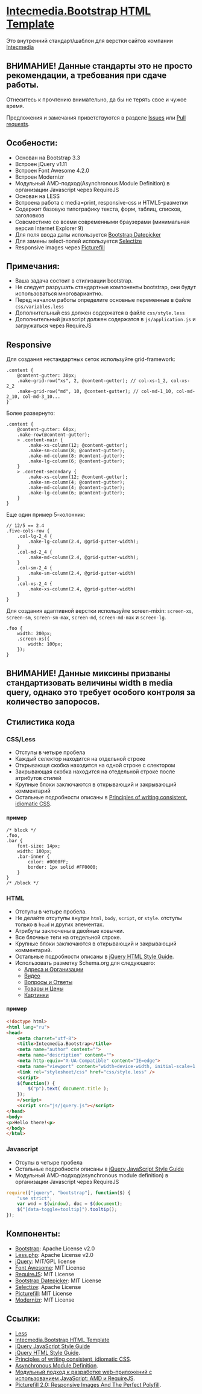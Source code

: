 # [Intecmedia.Bootstrap HTML Template](https://github.com/intecmedia/Intecmedia.Bootstrap)

Это внутренний стандарт/шаблон для верстки сайтов компании [Intecmedia](http://intecmedia.ru)

## **ВНИМАНИЕ!** Данные стандарты это не просто рекомендации, а **требования при сдаче работы**. 

Отнеситесь к прочтению внимательно, да бы не терять свое и чужое время. 

Предложения и замечания приветствуются в разделе [Issues](https://github.com/Intecmedia/Intecmedia.Bootstrap/issues/new) или [Pull requests](https://github.com/intecmedia/Intecmedia.Bootstrap/pulls).

## Особености:
* Основан на Bootstrap 3.3
* Встроен jQuery v1.11
* Встроен Font Awesome 4.2.0
* Встроен Modernizr
* Модульный AMD-подход(Asynchronous Module Definition) в организации Javascript через RequireJS
* Основан на LESS
* Встроена работа с media=print, responsive-css и HTML5-разметки
* Содержит базовую типографику текста, форм, таблиц, списков, заголовков
* Совсместимо со всеми современными браузерами (минимальная версия Internet Explorer 9)
* Для поля ввода даты используется [Bootstrap Datepicker](https://eonasdan.github.io/bootstrap-datetimepicker/)
* Для замены select-полей используется  [Selectize](http://brianreavis.github.io/selectize.js/)
* Responsive images через [Picturefill](http://scottjehl.github.io/picturefill)

## Примечания:
* Ваша задача состоит в стилизации bootstrap.
* Не следует разрушать стандартные компоненты bootstrap, они будут использоваться многовариантно.
* Перед началом работы определите основные переменные в файле `css/variables.less`
* Дополнительный css должен содержатся в файле `css/style.less`
* Дополнительный javascript должен содержатся в `js/application.js` и загружаться через RequireJS

## Responsive
Для создания нестандартных сеток используйте grid-framework:
```less
.content {
    @content-gutter: 30px;
    .make-grid-row("xs", 2, @content-gutter); // col-xs-1_2, col-xs-2_2
    .make-grid-row("md", 10, @content-gutter); // col-md-1_10, col-md-2_10, col-md-3_10...
}
```

Более развернуто:
```less
.content {
    @content-gutter: 60px;
    .make-row(@content-gutter);
    > .content-main {
        .make-xs-column(12; @content-gutter);
        .make-sm-column(8; @content-gutter);
        .make-md-column(8; @content-gutter);
        .make-lg-column(6; @content-gutter);
    }
    > .content-secondary {
        .make-xs-column(12; @content-gutter);
        .make-sm-column(4; @content-gutter);
        .make-md-column(4; @content-gutter);
        .make-lg-column(6; @content-gutter);
    }
}
```

Еще один пример 5-колонник:
```less
// 12/5 == 2.4
.five-cols-row {
    .col-lg-2_4 {
        .make-lg-column(2.4, @grid-gutter-width);
    }
    .col-md-2_4 {
        .make-md-column(2.4, @grid-gutter-width);
    }
    .col-sm-2_4 {
        .make-sm-column(2.4, @grid-gutter-width)
    }
    .col-xs-2_4 {
        .make-xs-column(2.4, @grid-gutter-width)
    }
}
```

Для создания адаптивной верстки используйте screen-mixin: `screen-xs`, `screen-sm`, `screen-sm-max`, `screen-md`, `screen-md-max` и `screen-lg`.
```less
.foo {
    width: 200px;  
    .screen-xs({
        width: 100px;
    });
}
```
## **ВНИМАНИЕ!** Данные миксины призваны стандартизовать величины width в media query, однако это требует особого контроля за **количество запоросов**. 


## Стилистика кода

### CSS/Less
* Отступы в четыре пробела
* Каждый селектор находится на отдельной строке
* Открывающя скобка находится на одной строке с слектором
* Закрывающая скобка находится на отедельной строке после атрибутов стилей
* Крупные блоки заключаются в открывающий и закрывающий комментарий
* Остальные подробности описаны в [Principles of writing consistent, idiomatic CSS](https://github.com/necolas/idiomatic-css/tree/master/translations/ru-RU).

#### пример
```less
/* block */
.foo,
.bar {
    font-size: 14px;  
    width: 100px;  
    .bar-inner {
        color: #0000FF;
        border: 1px solid #FF0000;
    }
}
/* /block */
```

### HTML
* Отступы в четыре пробела.
* Не делайте отсутупы внутри `html`, `body`, `script`, or `style`. отступы только в `head` и других элементах.
* Атрибуты заключены в двойные ковычки.
* Все блочные теги на отедельной строке.
* Крупные блоки заключаются в открывающий и закрывающий комментарий.
* Остальные подробности описаны в [jQuery HTML Style Guide](http://contribute.jquery.org/style-guide/html/).
* Использовать разметку Schema.org для следующего:
    * [Адреса и Организации](http://help.yandex.ru/webmaster/supported-schemas/address-organization.xml)
    * [Видео](http://help.yandex.ru/webmaster/supported-schemas/video.xml)
    * [Вопросы и Ответы](http://help.yandex.ru/webmaster/supported-schemas/questions.xml)
    * [Товары и Цены](http://help.yandex.ru/webmaster/supported-schemas/goods-prices.xml)
    * [Картинки](http://help.yandex.ru/webmaster/supported-schemas/image.xml)

#### пример
```html
<!doctype html>
<html lang="ru">
<head>
    <meta charset="utf-8">
    <title>Intecmedia.Bootstrap</title>
    <meta name="author" content="">
    <meta name="description" content="">
    <meta http-equiv="X-UA-Compatible" content="IE=edge">
    <meta name="viewport" content="width=device-width, initial-scale=1.0">
    <link rel="stylesheet/css" href="css/style.less" />
    <script>
    $(function() {
        $("p").text( document.title );
    });
    </script>
    <script src="js/jquery.js"></script>
</head>
<body>
<p>Hello there!<p>
</body>
</html>
```

### Javascript
* Отсупы в четыре пробела
* Остальные подробности описаны в [jQuery JavaScript Style Guide](http://contribute.jquery.org/style-guide/js/)
* Модульный AMD-подход(asynchronous module definition) в организации Javascript через RequireJS
```javascript
require(["jquery", "bootstrap"], function($) {
    "use strict";
    var wnd = $(window), doc = $(document);
    $("[data-toggle=tooltip]").tooltip();
});
```

## Компоненты:
* [Bootstrap](http://getbootstrap.com/): Apache License v2.0
* [Less.php](http://lessphp.gpeasy.com): Apache License v2.0
* [jQuery](http://jquery.com/): MIT/GPL license
* [Font Awesome](http://fortawesome.github.io/Font-Awesome/): MIT License
* [RequireJS](http://requirejs.org/): MIT License
* [Bootstrap Datepicker](https://eonasdan.github.io/bootstrap-datetimepicker/): MIT License
* [Selectize](http://brianreavis.github.io/selectize.js/): Apache License
* [Picturefill](http://scottjehl.github.io/picturefill): MIT License
* [Modernizr](https://modernizr.com/): MIT License

## Ссылки:
* [Less](http://lesscss.org/)
* [Intecmedia.Bootstrap HTML Template](https://github.com/intecmedia/Intecmedia.Bootstrap)
* [jQuery JavaScript Style Guide](http://contribute.jquery.org/style-guide/js/)
* [jQuery HTML Style Guide](http://contribute.jquery.org/style-guide/html/).
* [Principles of writing consistent, idiomatic CSS](https://github.com/necolas/idiomatic-css/tree/master/translations/ru-RU).
* [Asynchronous Module Definition](https://github.com/amdjs/amdjs-api/wiki/AMD).
* [Модульный подход к разработке web-приложений с использованием JavaScript: AMD и RequireJS](http://habrahabr.ru/post/152833/).
* [Picturefill 2.0: Responsive Images And The Perfect Polyfill](http://www.smashingmagazine.com/2014/05/12/picturefill-2-0-responsive-images-and-the-perfect-polyfill/).
